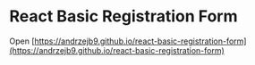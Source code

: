 # React Basic Registration Form

Open [https://andrzejb9.github.io/react-basic-registration-form](https://andrzejb9.github.io/react-basic-registration-form)
